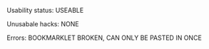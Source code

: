 Usability status:
USEABLE

Unusabale hacks:
NONE

Errors:
BOOKMARKLET BROKEN,
CAN ONLY BE PASTED IN ONCE
